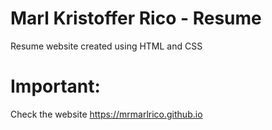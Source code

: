# Marl Kristoffer Rico - Resume

Resume website created using HTML and CSS

# Important:

Check the website https://mrmarlrico.github.io
